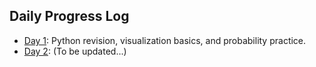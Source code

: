 ## Daily Progress Log  
- [Day 1](./DAY1): Python revision, visualization basics, and probability practice.  
- [Day 2](./Day2): (To be updated...)  
